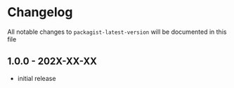 # Changelog

All notable changes to `packagist-latest-version` will be documented in this file

## 1.0.0 - 202X-XX-XX

- initial release
